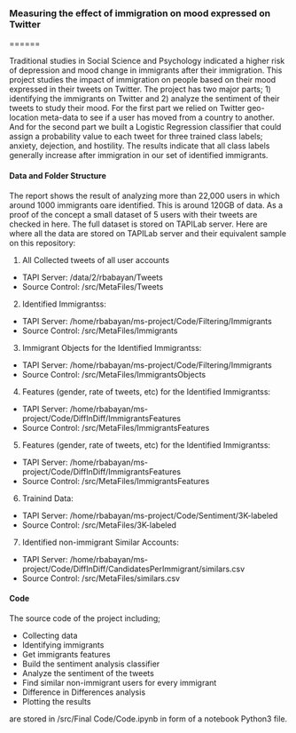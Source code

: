 ### Measuring the effect of immigration on mood expressed on Twitter
======


Traditional studies in Social Science and Psychology indicated a higher risk of depression and mood change in immigrants after their immigration. This project studies the impact of immigration on people based on their mood expressed in their tweets on Twitter. The project has two major parts; 1) identifying the immigrants on Twitter and 2) analyze the sentiment of their tweets to study their mood. For the first part we relied on Twitter geo-location meta-data to see if a user has moved from a country to another. And for the second part we built a Logistic Regression classifier that could assign a probability value to each tweet for three trained class labels; anxiety, dejection, and hostility. The results indicate that all class labels generally increase after immigration in our set of identified immigrants.

#### Data and Folder Structure

The report shows the result of analyzing more than 22,000 users in which around 1000 immigrants oare identified. This is around 120GB of data. As a proof of the concept a small dataset of 5 users with their tweets are checked in here. The full dataset is stored on TAPILab server. Here are where all the data are stored on TAPILab server and their equivalent sample on this repository: 

1. All Collected tweets of all user accounts
  * TAPI Server: /data/2/rbabayan/Tweets
  * Source Control: /src/MetaFiles/Tweets

2. Identified Immigrantss: 
  * TAPI Server: /home/rbabayan/ms-project/Code/Filtering/Immigrants
  * Source Control: /src/MetaFiles/Immigrants
  
3. Immigrant Objects for the Identified Immigrantss: 
  * TAPI Server: /home/rbabayan/ms-project/Code/Filtering/Immigrants
  * Source Control: /src/MetaFiles/ImmigrantsObjects
  
4. Features (gender, rate of tweets, etc) for the Identified Immigrantss: 
  * TAPI Server: /home/rbabayan/ms-project/Code/DiffInDiff/ImmigrantsFeatures
  * Source Control: /src/MetaFiles/ImmigrantsFeatures
  
5. Features (gender, rate of tweets, etc) for the Identified Immigrantss: 
  * TAPI Server: /home/rbabayan/ms-project/Code/DiffInDiff/ImmigrantsFeatures
  * Source Control: /src/MetaFiles/ImmigrantsFeatures

6. Trainind Data: 
  * TAPI Server: /home/rbabayan/ms-project/Code/Sentiment/3K-labeled
  * Source Control: /src/MetaFiles/3K-labeled
  
7. Identified non-immigrant Similar Accounts:
  * TAPI Server: /home/rbabayan/ms-project/Code/DiffInDiff/CandidatesPerImmigrant/similars.csv
  * Source Control: /src/MetaFiles/similars.csv

#### Code

The source code of the project including; 
  * Collecting data
  * Identifying immigrants
  * Get immigrants features
  * Build the sentiment analysis classifier 
  * Analyze the sentiment of the tweets
  * Find similar non-immigrant users for every immigrant
  * Difference in Differences analysis
  * Plotting the results 

are stored in /src/Final Code/Code.ipynb in form of a notebook Python3 file. 

